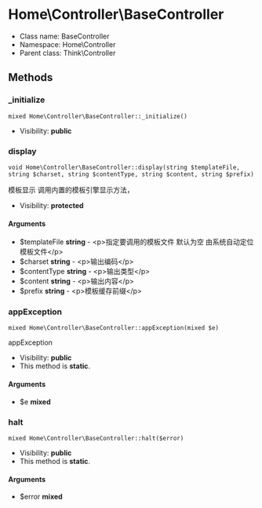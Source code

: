 Home\Controller\BaseController
===============






* Class name: BaseController
* Namespace: Home\Controller
* Parent class: Think\Controller







Methods
-------


### _initialize

    mixed Home\Controller\BaseController::_initialize()





* Visibility: **public**




### display

    void Home\Controller\BaseController::display(string $templateFile, string $charset, string $contentType, string $content, string $prefix)

模板显示 调用内置的模板引擎显示方法，



* Visibility: **protected**


#### Arguments
* $templateFile **string** - &lt;p&gt;指定要调用的模板文件
默认为空 由系统自动定位模板文件&lt;/p&gt;
* $charset **string** - &lt;p&gt;输出编码&lt;/p&gt;
* $contentType **string** - &lt;p&gt;输出类型&lt;/p&gt;
* $content **string** - &lt;p&gt;输出内容&lt;/p&gt;
* $prefix **string** - &lt;p&gt;模板缓存前缀&lt;/p&gt;



### appException

    mixed Home\Controller\BaseController::appException(mixed $e)

appException



* Visibility: **public**
* This method is **static**.


#### Arguments
* $e **mixed**



### halt

    mixed Home\Controller\BaseController::halt($error)





* Visibility: **public**
* This method is **static**.


#### Arguments
* $error **mixed**


